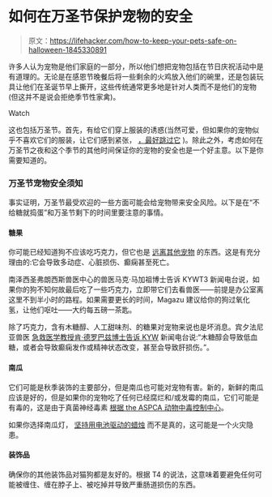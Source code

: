# 如何在万圣节保护宠物的安全

> 原文：<https://lifehacker.com/how-to-keep-your-pets-safe-on-halloween-1845330891>

许多人认为宠物是他们家庭的一部分，所以他们想把宠物包括在节日庆祝活动中是有道理的。无论是在感恩节晚餐后将一些剩余的火鸡放入他们的碗里，还是包装玩具让他们在圣诞节早上撕开，这些传统通常更多地是针对人类而不是他们的宠物(但这并不是说会拒绝季节性家禽)。

Watch

这也包括万圣节。首先，有给它们穿上服装的诱惑(当然可爱，但如果你的宠物似乎不喜欢它们的服装，让它们感到紧张， [，最好跳过它](https://www.aspca.org/pet-care/general-pet-care/halloween-safety-tips#:~:text=For%20some%20pets%2C%20wearing%20a,he%20or%20she%20loves%20it.&text=Check%20the%20costume%20carefully%20for,could%20present%20a%20choking%20hazard.) )。除此之外，考虑如何在万圣节之夜和这个季节的其他时间保证你的宠物的安全也是一个好主意。以下是你需要知道的。

### 万圣节宠物安全须知

事实证明，万圣节最受欢迎的一些方面可能会给宠物带来安全风险。以下是在“不给糖就捣蛋”和万圣节剩下的时间里要注意的事情。

#### 糖果

你可能已经知道狗不应该吃巧克力，但它也是 [远离其他宠物](https://lifehacker.com/dont-give-your-pets-halloween-candy-1838872147) 的东西。这是有充分理由的:它会导致多动症、心脏损伤、癫痫甚至死亡。

南泽西圣弗朗西斯兽医中心的兽医马克·马加祖博士告诉 KYWT3 新闻电台说，如果你的狗不知何故最后吃了一些巧克力，立即带它们去看兽医——前提是办公室离这里不到半小时的路程。如果需要更长的时间，Magazu 建议给你的狗过氧化氢，让他们呕吐——大约每五磅一茶匙。

除了巧克力，含有木糖醇、人工甜味剂、的糖果对宠物来说也是坏消息。宾夕法尼亚兽医 [急救医学教授肯·德罗巴兹博士告诉 KYW](https://www.radio.com/kywnewsradio/news/local/how-to-keep-your-pets-safe-during-halloween) 新闻电台说:“木糖醇会导致低血糖，或者会导致癫痫发作或精神状态改变，甚至会导致肝损伤。”。

#### 南瓜

它们可能是秋季装饰的主要部分，但是南瓜也可能对宠物有害。新的，新鲜的南瓜应该是好的，但是如果你的宠物吃了任何已经腐烂和/或发霉的南瓜，它们可能是有毒的，这是由于真菌神经毒素 [根据 the ASPCA 动物中毒控制中心](https://www.aspca.org/news/animal-poison-control-alert-dangers-moldy-food)。

如果你选择南瓜灯， [坚持用电池驱动的蜡烛](http://dogservicesrva.com/2013/10/7-scariest-halloween-pet-hazards) 而不是真的，这可能是一个火灾隐患。

#### 装饰品

确保你的其他装饰品对猫狗都是友好的。根据 T4 的说法，这意味着要避免任何可能被缠住、缠在脖子上、被吃掉并导致严重肠道损伤的东西。